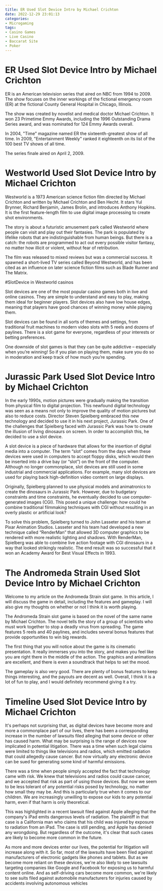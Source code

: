 ```yaml
---
title: ER Used Slot Device Intro by Michael Crichton
date: 2022-12-29 23:01:13
categories:
- Microgaming
tags:
- Casino Games
- Live Casino
- Baccarat Site
- Poker
---
```



#  ER Used Slot Device Intro by Michael Crichton

ER is an American television series that aired on NBC from 1994 to 2009. The show focuses on the inner workings of the fictional emergency room (ER) at the fictional County General Hospital in Chicago, Illinois.

The show was created by novelist and medical doctor Michael Crichton. It won 23 Primetime Emmy Awards, including the 1996 Outstanding Drama Series award, and was nominated for 124 Emmy Awards overall.

In 2004, "Time" magazine named ER the sixteenth-greatest show of all time. In 2009, "Entertainment Weekly" ranked it eighteenth on its list of the 100 best TV shows of all time.

The series finale aired on April 2, 2009.

#  Westworld Used Slot Device Intro by Michael Crichton

Westworld is a 1973 American science fiction film directed by Michael Crichton and written by Michael Crichton and Ben Hecht. It stars Yul Brynner, Richard Benjamin, James Brolin, and introduces Anthony Hopkins. It is the first feature-length film to use digital image processing to create shot environments.

The story is about a futuristic amusement park called Westworld where people can visit and play out their fantasies. The park is populated by lifelike robots that are indistinguishable from human beings. But there is a catch: the robots are programmed to act out every possible visitor fantasy, no matter how illicit or violent, without fear of retribution.

The film was released to mixed reviews but was a commercial success. It spawned a short-lived TV series called Beyond Westworld, and has been cited as an influence on later science fiction films such as Blade Runner and The Matrix.

#SlotDevice in Westworld casinos

Slot devices are one of the most popular casino games both in live and online casinos. They are simple to understand and easy to play, making them ideal for beginner players. Slot devices also have low house edges, meaning that players have good chances of winning money while playing them.

Slot devices can be found in all sorts of themes and settings, from traditional fruit machines to modern video slots with 5 reels and dozens of paylines. There is a slot game for everyone, regardless of your interests or betting preferences.

One downside of slot games is that they can be quite addictive – especially when you’re winning! So if you plan on playing them, make sure you do so in moderation and keep track of how much you’re spending.

#  Jurassic Park Used Slot Device Intro by Michael Crichton

In the early 1990s, motion pictures were gradually making the transition from physical film to digital projection. This newfound digital technology was seen as a means not only to improve the quality of motion pictures but also to reduce costs. Director Steven Spielberg embraced this new technology and decided to use it in his next project, Jurassic Park. One of the challenges that Spielberg faced with Jurassic Park was how to create the illusion of living dinosaurs on screen. In order to accomplish this, he decided to use a slot device.

A slot device is a piece of hardware that allows for the insertion of digital media into a computer. The term “slot” comes from the days when these devices were used in computers to accept floppy disks, which would then be inserted into a drive bay (or “slot”) on the front of the computer. Although no longer commonplace, slot devices are still used in some industrial and commercial applications. For example, many slot devices are used for playing back high-definition video content on large displays.

Originally, Spielberg planned to use physical models and animatronics to create the dinosaurs in Jurassic Park. However, due to budgetary constraints and time constraints, he eventually decided to use computer-generated images (CGI). This posed a unique challenge: how could he combine traditional filmmaking techniques with CGI without resulting in an overly plastic or artificial look?

To solve this problem, Spielberg turned to John Lasseter and his team at Pixar Animation Studios. Lasseter and his team had developed a new technique called “RenderMan” that allowed 3D computer graphics to be rendered with more realistic lighting and shadows. With RenderMan, Spielberg was able to combine live action footage with CGI dinosaurs in a way that looked strikingly realistic. The end result was so successful that it won an Academy Award for Best Visual Effects in 1993.

#  The Andromeda Strain Used Slot Device Intro by Michael Crichton

Welcome to my article on the Andromeda Strain slot game. In this article, I will discuss the game in detail, including the features and gameplay. I will also give my thoughts on whether or not I think it is worth playing.

The Andromeda Strain slot game is based on the novel of the same name by Michael Crichton. The novel tells the story of a group of scientists who must work together to stop a deadly virus from spreading. The game features 5 reels and 40 paylines, and includes several bonus features that provide opportunities to win big rewards.

The first thing that you will notice about the game is its cinematic presentation. It really immerses you into the story, and makes you feel like you are right there in the middle of the action. The graphics and animations are excellent, and there is even a soundtrack that helps to set the mood.

The gameplay is also very good. There are plenty of bonus features to keep things interesting, and the payouts are decent as well. Overall, I think it is a lot of fun to play, and I would definitely recommend giving it a try.

#  Timeline Used Slot Device Intro by Michael Crichton

It's perhaps not surprising that, as digital devices have become more and more a commonplace part of our lives, there has been a corresponding increase in the number of lawsuits filed alleging that some device or other has caused harm. What may be surprising is the range of devices now implicated in potential litigation. There was a time when such legal claims were limited to things like televisions and radios, which emitted radiation that could allegedly cause cancer. But now virtually any electronic device can be sued for generating some kind of harmful emissions.

There was a time when people simply accepted the fact that technology came with risk. We knew that televisions and radios could cause cancer, and we accepted that risk as part of using those devices. But now we seem to be less tolerant of any potential risks posed by technology, no matter how small they may be. And this is particularly true when it comes to our children. We are increasingly unwilling to expose our kids to any potential harm, even if that harm is only theoretical.

This was highlighted in a recent lawsuit filed against Apple alleging that the company's iPad emits dangerous levels of radiation. The plaintiff in that case is a California man who claims that his child was injured by exposure to radiation from an iPad. The case is still pending, and Apple has denied any wrongdoing. But regardless of the outcome, it's clear that such cases are likely to become more common in the future.

As more and more devices enter our lives, the potential for litigation will increase along with it. So far, most of the lawsuits have been filed against manufacturers of electronic gadgets like phones and tablets. But as we become more reliant on these devices, we're also likely to see lawsuits targeting companies like Google and Facebook for exposing us to harmful content online. And as self-driving cars become more common, we're likely to see suits filed against automobile manufacturers for injuries caused by accidents involving autonomous vehicles